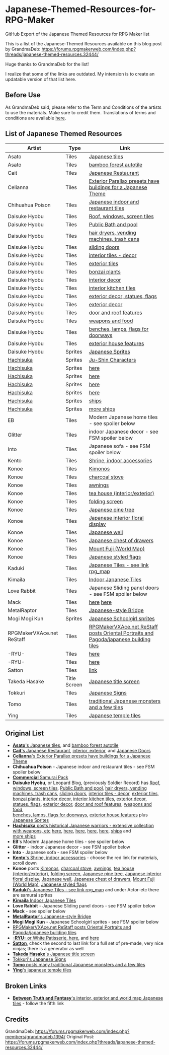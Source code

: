 # Japanese-Themed-Resources-for-RPG-Maker
GitHub Export of the Japanese Themed Resources for RPG Maker list

This is a list of the Japanese-Themed Resources available on this blog post by GrandmaDeb:
https://forums.rpgmakerweb.com/index.php?threads/japanese-themed-resources.32444/

Huge thanks to GrandmaDeb for the list!

I realize that some of the links are outdated. My intension is to create an updatable version of that list here.

## Before Use
As GrandmaDeb said, please refer to the Term and Conditions of the artists to use the materials. Make sure to credit them. 
Translations of terms and conditions are available [here](http://forums.rpgmakerweb.com/index.php?/topic/27527-translated-terms-of-usage-of-japanese-blogs/).

## List of Japanese Themed Resources


| Artist  | Type  | Link  |
|---      |---    |---    |
| Asato   | Tiles | [Japanese tiles](http://aklj00dla.blog.fc2.com/blog-entry-18.html#)|
| Asato   | Tiles | [bamboo forest autotile](http://aklj00dla.blog.fc2.com/blog-entry-34.html#)|
| Cait    | Tiles | [Japanese Restaurant](http://nicnubill.deviantart.com/art/Japanese-rest-436041433)      | 
| Celianna| Tiles | [Exterior Parallax presets have buildings for a Japanese Theme](http://pixanna.nl/materials/celiannas-parallax-tiles/exterior-tiles/) |  
| Chihuahua Poison| Tiles | [Japanese indoor and restaurant tiles](http://i444.photobucket.com/albums/qq168/grandmadeb_rmvx/FSM%20Posters/No%20Blog%20Found/japanesetilescrchihuahuapoison_zps9e88cc84.png)|
|Daisuke Hyobu | Tiles | [Roof, windows, screen tiles](http://hyouburogu.jugem.jp/?eid=232#)| 
|Daisuke Hyobu | Tiles | [Public Bath and pool](http://hyouburogu.jugem.jp/?eid=209#)|
|Daisuke Hyobu | Tiles | [hair dryers, vending machines, trash cans](http://hyouburogu.jugem.jp/?eid=208#) |
|Daisuke Hyobu | Tiles | [sliding doors](http://hyouburogu.jugem.jp/?eid=207#) |
|Daisuke Hyobu | Tiles | [interior tiles - decor](http://hyouburogu.jugem.jp/?eid=204#)|
|Daisuke Hyobu | Tiles | [exterior tiles](http://hyouburogu.jugem.jp/?eid=198#) |
|Daisuke Hyobu | Tiles | [bonzai plants](http://hyouburogu.jugem.jp/?eid=196#)|
|Daisuke Hyobu | Tiles | [interior decor](http://hyouburogu.jugem.jp/?eid=195#)|
|Daisuke Hyobu | Tiles | [interior kitchen tiles](http://hyouburogu.jugem.jp/?eid=188#)|
|Daisuke Hyobu | Tiles | [exterior decor, statues, flags](http://hyouburogu.jugem.jp/?eid=183#)|
|Daisuke Hyobu | Tiles | [exterior decor](http://hyouburogu.jugem.jp/?eid=179#)|
|Daisuke Hyobu | Tiles | [door and roof features](http://hyouburogu.jugem.jp/?eid=163#)|
|Daisuke Hyobu | Tiles | [weapons and food](http://hyouburogu.jugem.jp/?eid=177#)|
|Daisuke Hyobu | Tiles | [benches, lamps, flags for doorways](http://hyouburogu.jugem.jp/?eid=159#)|
|Daisuke Hyobu | Tiles | [exterior house features](http://hyouburogu.jugem.jp/?eid=149#) |
|Daisuke Hyobu | Sprites | [Japanese Sprites](http://hyouburogu.jugem.jp/?eid=279) |
|[Hachisuka][hachi] | Sprites | [Ju-Shin Characters](http://hachisukaan.blog.fc2.com/blog-entry-49.html#more) | 
|[Hachisuka][hachi] | Sprites | [here](http://hachisukaan.blog.fc2.com/blog-entry-39.html) | 
|[Hachisuka][hachi] | Sprites | [here](http://hachisukaan.blog.fc2.com/blog-entry-26.html#more) | 
|[Hachisuka][hachi] | Sprites | [here](http://hachisukaan.blog.fc2.com/blog-entry-25.html#more) | 
|[Hachisuka][hachi] | Sprites | [here](http://hachisukaan.blog.fc2.com/blog-entry-22.html) | 
|[Hachisuka][hachi] | Sprites | [ships](http://hachisukaan.blog.fc2.com/blog-entry-110.html)   | 
|[Hachisuka][hachi] | Sprites | [more ships](http://hachisukaan.blog.fc2.com/blog-entry-81.html) |
| EB | Tiles | Modern Japanese home tiles - see spoiler below |
| Glitter | Tiles | indoor Japanese decor - see FSM spoiler below |
| Into | Tiles | Japanese sofa - see FSM spoiler below |
| Kento | Tiles | [Shrine, indoor accessories](http://kento-2nd.net/material.html) | 
| Konoe | Tiles | [Kimonos](http://konoee.blog137.fc2.com/blog-entry-161.html#) | 
| Konoe | Tiles | [charcoal stove](http://konoee.blog137.fc2.com/blog-entry-158.html) |
| Konoe | Tiles | [awnings](http://konoee.blog137.fc2.com/blog-entry-109.html) |
| Konoe | Tiles | [tea house (interior/exterior)](http://konoee.blog137.fc2.com/blog-entry-143.html) | 
| Konoe | Tiles | [folding screen](http://konoee.blog137.fc2.com/blog-entry-129.html) | 
| Konoe | Tiles | [Japanese pine tree](http://konoee.blog137.fc2.com/blog-entry-125.html) | 
| Konoe | Tiles | [Japanese interior floral display](http://konoee.blog137.fc2.com/blog-entry-121.html) | 
| Konoe | Tiles | [Japanese well](http://konoee.blog137.fc2.com/blog-entry-119.html) | 
| Konoe | Tiles | [Japanese chest of drawers](http://konoee.blog137.fc2.com/blog-entry-111.html) | 
| Konoe | Tiles | [Mount Fuji (World Map)](http://konoee.blog137.fc2.com/blog-entry-86.html) | 
| Konoe | Tiles | [Japanese styled flags](http://konoee.blog137.fc2.com/blog-entry-46.html) | 
| Kaduki | Tiles | [Japanese Tiles - see link rpg_map](http://usui.moo.jp/rpg_map.html) | 
| Kimaila | Tiles | [Indoor Japanese Tiles](http://sepiarche.web.fc2.com/kimacage/map/map02.html)   | 
| Love Rabbit | Tiles | Japanese Sliding panel doors - see FSM spoiler below | 
| Mack | Tiles | [here](http://i444.photobucket.com/albums/qq168/grandmadeb_rmvx/tilea4mack_zps6ec00973.png) [here](http://i444.photobucket.com/albums/qq168/grandmadeb_rmvx/tileemack_zps9cfa7474.png) | 
| MetalRaptor | Tiles | [Japanese-style Bridge](http://metalraptor.deviantart.com/art/Japanese-Style-Bridge-RPG-Maker-Tile-set-392317758)   | 
| Mogi Mogi Kun | Sprites | [Japanese Schoolgirl sprites](http://i444.photobucket.com/albums/qq168/grandmadeb_rmvx/FSM%20Posters/No%20Blog%20Found/japaneseschoolgirlspritescrmogimogikun_zpsa2ecfd3a.png) | 
| RPGMakerVXAce.net ReStaff | Tiles | [RPGMakerVXAce.net ReStaff posts Oriental Portraits and Pagoda/japanese building tiles](http://www.rpgmakervxace.net/topic/31259-march-restaff-beauty-of-the-orient/)   | 
| -RYU- | Tiles | [here](http://img.www5.hp-ez.com/img/white-patisserie/a_20140307-181316.png) |
| -RYU- | Tiles | [here](http://img.www5.hp-ez.com/img/white-patisserie/a_20130828-003049.png)   | 
| Satton | Tiles | [link]((http://him2.sakura.ne.jp/labo/)) | 
| Takeda Hasake | Title Screen | [Japanese title screen](http://www.rpgmakervxace.net/topic/3136-touhou-ressource-request-and-title-request/?p=29756) | 
| Tokkuri | Tiles | [Japanese Signs](http://tokkuritomattari.blog.fc2.com/blog-entry-143.html)  | 
| Tomo | Tiles | [traditional Japanese monsters and a few tiles](http://rpgdot.blog92.fc2.com/)  | 
| Ying | Tiles | [Japanese temple tiles](http://forums.rpgmakerweb.com/index.php?/topic/35360-yings-things/)  | 

[hachi]: (http://hachisukaan.blog.fc2.com/blog-category-23.html)


## Original List

- [**Asato**'s Japanese tiles](http://aklj00dla.blog.fc2.com/blog-entry-18.html#), and [bamboo forest autotile](http://aklj00dla.blog.fc2.com/blog-entry-34.html#)  
- [**Cait**'s Japanese Restaurant](http://nicnubill.deviantart.com/art/Japanese-rest-436041433), [interior, exterior](http://nicnubill.deviantart.com/art/Japanese-Style-405980413), and [Japanese Doors](http://nicnubill.deviantart.com/art/Japanese-Doors-406054192)  
- [**Celianna**'s Exterior Parallax presets have buildings for a Japanese Theme](http://pixanna.nl/materials/celiannas-parallax-tiles/exterior-tiles/)  
- **Chihuahua Poison** - Japanese indoor and restaurant tiles - see FSM spoiler below  
- [**Commercial** Samurai Pack](http://www.rpgmakerweb.com/a/graphics/rpg-maker-materials-for-vx-samurai)
- **Daisuke Hyobu**, or Leopard Blog, (previously Soldier Record) has [Roof, windows, screen tiles](http://hyouburogu.jugem.jp/?eid=232#), [Public Bath and pool](http://hyouburogu.jugem.jp/?eid=209#), [hair dryers, vending machines, trash cans](http://hyouburogu.jugem.jp/?eid=208#), [sliding doors](http://hyouburogu.jugem.jp/?eid=207#), [interior tiles - decor](http://hyouburogu.jugem.jp/?eid=204#), [exterior tiles](http://hyouburogu.jugem.jp/?eid=198#), [bonzai plants](http://hyouburogu.jugem.jp/?eid=196#), [interior decor](http://hyouburogu.jugem.jp/?eid=195#), [interior kitchen tiles](http://hyouburogu.jugem.jp/?eid=188#), [exterior decor, statues, flags](http://hyouburogu.jugem.jp/?eid=183#), [exterior decor](http://hyouburogu.jugem.jp/?eid=179#), [door and roof features](http://hyouburogu.jugem.jp/?eid=163#), [weapons and food](http://hyouburogu.jugem.jp/?eid=177#),  
[benches, lamps, flags for doorways](http://hyouburogu.jugem.jp/?eid=159#), [exterior house features](http://hyouburogu.jugem.jp/?eid=149#) plus [Japanese Sprites](http://hyouburogu.jugem.jp/?eid=279)
- [**Hachisuka** posts historical Japanese warriors - extensive collection with weapons, etc](http://hachisukaan.blog.fc2.com/blog-category-23.html) [here](http://hachisukaan.blog.fc2.com/blog-entry-49.html#more), [here](http://hachisukaan.blog.fc2.com/blog-entry-39.html), [here](http://hachisukaan.blog.fc2.com/blog-entry-26.html#more), [here](http://hachisukaan.blog.fc2.com/blog-entry-25.html#more), [here](http://hachisukaan.blog.fc2.com/blog-entry-22.html), [ships](http://hachisukaan.blog.fc2.com/blog-entry-110.html) and  
[more ships](http://hachisukaan.blog.fc2.com/blog-entry-81.html)  
- **EB**'s Modern Japanese home tiles - see spoiler below  
- **Glitter** - indoor Japanese decor - see FSM spoiler below  
- **Into** - Japanese sofa - see FSM spoiler below  
- [**Kento**'s Shrine, indoor accessories](http://kento-2nd.net/material.html) - choose the red link for materials, scroll down  
- **Konoe** posts [Kimonos](http://konoee.blog137.fc2.com/blog-entry-161.html#), [charcoal stove](http://konoee.blog137.fc2.com/blog-entry-158.html), [awnings](http://konoee.blog137.fc2.com/blog-entry-109.html), [tea house (interior/exterior)](http://konoee.blog137.fc2.com/blog-entry-143.html), [folding screen](http://konoee.blog137.fc2.com/blog-entry-129.html), [Japanese pine tree](http://konoee.blog137.fc2.com/blog-entry-125.html), [Japanese interior floral display](http://konoee.blog137.fc2.com/blog-entry-121.html), [Japanese well](http://konoee.blog137.fc2.com/blog-entry-119.html), [Japanese chest of drawers](http://konoee.blog137.fc2.com/blog-entry-111.html), [Mount Fuji (World Map)](http://konoee.blog137.fc2.com/blog-entry-86.html), [Japanese styled flags](http://konoee.blog137.fc2.com/blog-entry-46.html)  
- [**Kaduki**'s Japanese Tiles - see link rpg_map](http://usui.moo.jp/rpg_map.html) and under Actor-etc there are samurai sprites  
- [**Kimaila** Indoor Japanese Tiles](http://sepiarche.web.fc2.com/kimacage/map/map02.html)  
- **Love Rabbit** - Japanese Sliding panel doors - see FSM spoiler below  
- **Mack** - see spoiler below  
- [**MetalRaptor**'s Japanese-style Bridge](http://metalraptor.deviantart.com/art/Japanese-Style-Bridge-RPG-Maker-Tile-set-392317758)  
- **Mogi Mogi Kun** - Japanese Schoolgirl sprites - see FSM spoiler below  
- [RPGMakerVXAce.net ReStaff posts Oriental Portraits and Pagoda/japanese building tiles](http://www.rpgmakervxace.net/topic/31259-march-restaff-beauty-of-the-orient/)  
- [**-RYU-** or White Patisserie, here](http://img.www5.hp-ez.com/img/white-patisserie/a_20140307-181316.png), and [here](http://img.www5.hp-ez.com/img/white-patisserie/a_20130828-003049.png)  
- [**Satton**](http://him2.sakura.ne.jp/labo/), check the second to last link for a full set of pre-made, very nice ninjas; there is a generator as well  
- [**Takeda Hasake**'s Japanese title screen](http://www.rpgmakervxace.net/topic/3136-touhou-ressource-request-and-title-request/?p=29756)  
- [Tokkuri's Japanese Signs](http://tokkuritomattari.blog.fc2.com/blog-entry-143.html)  
- [**Tomo** posts many traditional Japanese monsters and a few tiles](http://rpgdot.blog92.fc2.com/)  
- [**Ying**'s japanese temple tiles](http://forums.rpgmakerweb.com/index.php?/topic/35360-yings-things/) 


## Broken Links
- [**Between Truth and Fantasy**'s interior, exterior and world map Japanese tiles](http://www.geocities.jp/chierin4649/tkoolsozai.html) - follow the fifth link  

## Credits 
GrandmaDeb: https://forums.rpgmakerweb.com/index.php?members/grandmadeb.1394/
Original Post: https://forums.rpgmakerweb.com/index.php?threads/japanese-themed-resources.32444/
